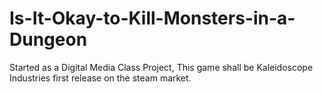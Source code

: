 # Is-It-Okay-to-Kill-Monsters-in-a-Dungeon
Started as a Digital Media Class Project, This game shall be Kaleidoscope Industries first release on the steam market.
